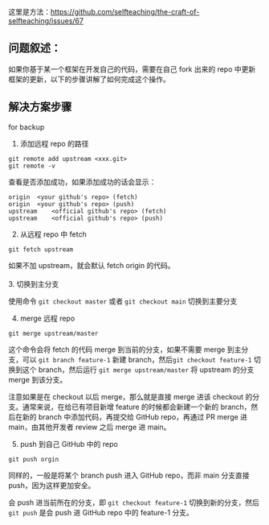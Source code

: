 这里是方法：https://github.com/selfteaching/the-craft-of-selfteaching/issues/67 

## 问题叙述：
如果你基于某一个框架在开发自己的代码，需要在自己 fork 出来的 repo 中更新框架的更新，以下的步骤讲解了如何完成这个操作。

## 解决方案步骤
for backup
1. 添加远程 repo 的路径
```
git remote add upstream <xxx.git>
git remote -v 
```
查看是否添加成功，如果添加成功的话会显示：
```
origin	<your github's repo> (fetch)
origin	<your github's repo> (push)
upstream	<official github's repo> (fetch)
upstream	<official github's repo> (push)
```
2. 从远程 repo 中 fetch
```
git fetch upstream
```
如果不加 upstream，就会默认 fetch origin 的代码。<br><br>
3. 切换到主分支

使用命令 `git checkout master` 或者 `git checkout main` 切换到主要分支

4. merge 远程 repo
```
git merge upstream/master
```
这个命令会将 fetch 的代码 merge 到当前的分支，如果不需要 merge 到主分支，可以 `git branch feature-1` 新建 branch，然后`git checkout feature-1` 切换到这个 branch，然后运行 `git merge upstream/master` 将 upstream 的分支 merge 到该分支。

注意如果是在 checkout 以后 merge，那么就是直接 merge 进该 checkout 的分支。通常来说，在给已有项目新增 feature 的时候都会新建一个新的 branch，然后在新的 branch 中添加代码，再提交给 GitHub repo，再通过 PR merge 进 main，由其他开发者 review 之后 merge 进 main。

5. push 到自己 GitHub 中的 repo
```
git push orgin
```
同样的，一般是将某个 branch push 进入 GitHub repo，而非 main 分支直接 push，因为这样更加安全。

会 push 进当前所在的分支，即 `git checkout feature-1` 切换到新的分支，然后 `git push` 是会 push 进 GitHub repo 中的 feature-1 分支。